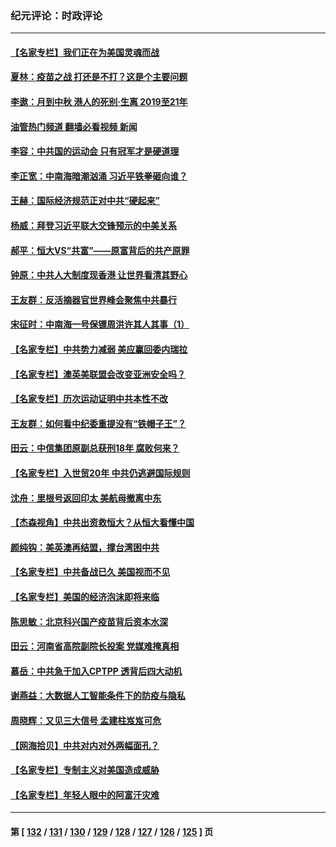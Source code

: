 ### 纪元评论：时政评论
---
#### [【名家专栏】我们正在为美国灵魂而战](../../pages/nsc1025/n13253064.md?09230330) 
#### [夏林：疫苗之战 打还是不打？这是个主要问题](../../pages/nsc1025/n13253510.md?09230330) 
#### [李遨：月到中秋 港人的死别·生离 2019至21年](../../pages/nsc1025/n13248553.md?09230330) 
#### [油管热门频道 翻墙必看视频 新闻](ok?09230330)
#### [李容：中共国的运动会 只有冠军才是硬道理](../../pages/nsc1025/n13248155.md?09230330) 
#### [李正宽：中南海暗潮汹涌 习近平铁拳砸向谁？](../../pages/nsc1025/n13252068.md?09230330) 
#### [王赫：国际经济规范正对中共“硬起来”](../../pages/nsc1025/n13251551.md?09230330) 
#### [杨威：拜登习近平联大交锋预示的中美关系](../../pages/nsc1025/n13251471.md?09230330) 
#### [郝平：恒大VS“共富”——原富背后的共产原罪](../../pages/nsc1025/n13251689.md?09230330) 
#### [钟原：中共人大制度现香港 让世界看清其野心](../../pages/nsc1025/n13250562.md?09230330) 
#### [王友群：反活摘器官世界峰会聚焦中共暴行](../../pages/nsc1025/n13250738.md?09230330) 
#### [宋征时：中南海一号保镖周洪许其人其事（1）](../../pages/nsc1025/n13251206.md?09230330) 
#### [【名家专栏】中共势力减弱 美应赢回委内瑞拉](../../pages/nsc1025/n13250064.md?09230330) 
#### [【名家专栏】澳英美联盟会改变亚洲安全吗？](../../pages/nsc1025/n13250067.md?09230330) 
#### [【名家专栏】历次运动证明中共本性不改](../../pages/nsc1025/n13250099.md?09230330) 
#### [王友群：如何看中纪委重提没有“铁帽子王”？](../../pages/nsc1025/n13248133.md?09230330) 
#### [田云：中信集团原副总获刑18年 腐败何来？](../../pages/nsc1025/n13248824.md?09230330) 
#### [【名家专栏】入世贸20年 中共仍逃避国际规则](../../pages/nsc1025/n13247643.md?09230330) 
#### [沈舟：里根号返回印太 美航母撤离中东](../../pages/nsc1025/n13248204.md?09230330) 
#### [【杰森视角】中共出资救恒大？从恒大看懂中国](../../pages/nsc1025/n13248315.md?09230330) 
#### [颜纯钩﻿：美英澳再结盟，撑台湾困中共](../../pages/nsc1025/n13248362.md?09230330) 
#### [【名家专栏】中共备战已久 美国视而不见](../../pages/nsc1025/n13247651.md?09230330) 
#### [【名家专栏】美国的经济泡沫即将来临](../../pages/nsc1025/n13247629.md?09230330) 
#### [陈思敏：北京科兴国产疫苗背后资本水深](../../pages/nsc1025/n13247241.md?09230330) 
#### [田云：河南省高院副院长投案 党媒难掩真相](../../pages/nsc1025/n13246129.md?09230330) 
#### [慕岳：中共急于加入CPTPP 透背后四大动机](../../pages/nsc1025/n13246164.md?09230330) 
#### [谢燕益：大数据人工智能条件下的防疫与隐私](../../pages/nsc1025/n13245739.md?09230330) 
#### [周晓辉：又见三大信号 孟建柱岌岌可危](../../pages/nsc1025/n13245561.md?09230330) 
#### [【网海拾贝】中共对内对外两幅面孔？](../../pages/nsc1025/n13244853.md?09230330) 
#### [【名家专栏】专制主义对美国造成威胁](../../pages/nsc1025/n13243827.md?09230330) 
#### [【名家专栏】年轻人眼中的阿富汗灾难](../../pages/nsc1025/n13243817.md?09230330) 

---
#### 第 [ [132](./132.md?09230330) / [131](./131.md?09230330) / [130](./130.md?09230330) / [129](./129.md?09230330) / [128](./128.md?09230330) / [127](./127.md?09230330) / [126](./126.md?09230330) / [125](./125.md?09230330) ] 页
